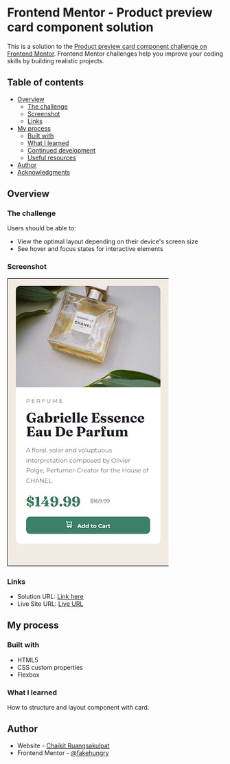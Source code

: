 # Frontend Mentor - Product preview card component solution

This is a solution to the [Product preview card component challenge on Frontend Mentor](https://www.frontendmentor.io/challenges/product-preview-card-component-GO7UmttRfa). Frontend Mentor challenges help you improve your coding skills by building realistic projects.

## Table of contents

- [Overview](#overview)
  - [The challenge](#the-challenge)
  - [Screenshot](#screenshot)
  - [Links](#links)
- [My process](#my-process)
  - [Built with](#built-with)
  - [What I learned](#what-i-learned)
  - [Continued development](#continued-development)
  - [Useful resources](#useful-resources)
- [Author](#author)
- [Acknowledgments](#acknowledgments)

## Overview

### The challenge

Users should be able to:

- View the optimal layout depending on their device's screen size
- See hover and focus states for interactive elements

### Screenshot

![](./screenshot.jpg)

### Links

- Solution URL: [Link here](https://github.com/fakehungry/frontend_mentor/tree/master/product-preview-card-component)
- Live Site URL: [Live URL](https://fakehungry.github.io/frontend_mentor/product-preview-card-component/index.html)

## My process

### Built with

- HTML5
- CSS custom properties
- Flexbox

### What I learned

How to structure and layout component with card.

## Author

- Website - [Chaikit Ruangsakulpat](https://github.com/fakehungry/fakehungry)
- Frontend Mentor - [@fakehungry](https://www.frontendmentor.io/profile/fakehungry)
